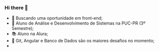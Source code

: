 ### Hi there 👋


- 🔭 Buscando uma oportunidade em front-end;
- 🌱 Aluno de Análise e Desenvolvimento de Sistemas na PUC-PR (3º Semestre);
- :books: Aluno na Alura;
- 🤔 Git, Angular e Banco de Dados são os maiores desafios no momento;
- 
  
